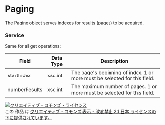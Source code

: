 # Paging
The Paging object serves indexes for results (pages) to be acquired.
### Service
Same for all get operations:

| Field | Data Type | Description | 
|---|---|---|
| startIndex| xsd:int| The page's beginning of index. 1 or more must be selected for this field. |
| numberResults| xsd:int| The maximum number of pages. 1 or more must be selected for this field. |
<a rel="license" href="http://creativecommons.org/licenses/by-nd/2.1/jp/"><img alt="クリエイティブ・コモンズ・ライセンス" style="border-width:0" src="https://i.creativecommons.org/l/by-nd/2.1/jp/88x31.png" /></a><br />この 作品 は <a rel="license" href="http://creativecommons.org/licenses/by-nd/2.1/jp/">クリエイティブ・コモンズ 表示 - 改変禁止 2.1 日本 ライセンスの下に提供されています。</a>
